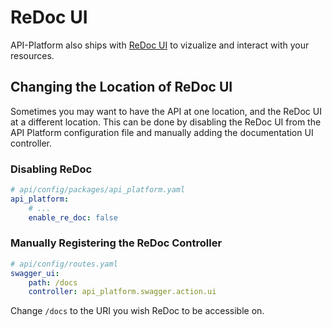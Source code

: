 # ReDoc UI

API-Platform also ships with [ReDoc UI](https://redocly.github.io/redoc/) to vizualize and interact with your resources.

## Changing the Location of ReDoc UI

Sometimes you may want to have the API at one location, and the ReDoc UI at a different location. 
This can be done by disabling the ReDoc UI from the API Platform configuration file and manually adding the documentation UI controller.

### Disabling ReDoc

```yaml
# api/config/packages/api_platform.yaml
api_platform:
    # ...
    enable_re_doc: false
```

### Manually Registering the ReDoc Controller

```yaml
# api/config/routes.yaml
swagger_ui:
    path: /docs
    controller: api_platform.swagger.action.ui
```

Change `/docs` to the URI you wish ReDoc to be accessible on.
